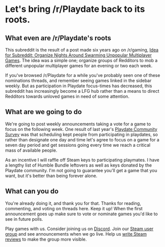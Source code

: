 # Let's bring /r/Playdate back to its roots.

## What even are /r/Playdate's roots

This subreddit is the result of a post made six years ago on /r/gaming, [Idea for Subreddit: Organize Nights Around Swarming Unpopular Multiplayer Games](https://www.reddit.com/r/gaming/comments/j8hpz/idea_for_subreddit_organize_nights_around/). The idea was a simple one; organize groups of Redditors to mob a different unpopular multiplayer games for an evening or two each week.

If you've browsed /r/Playdate for a while you've probably seen one of these nominations threads, and remember seeing games linked in the sidebar weekly. But as participation in Playdate focus-times has decreased, this subreddit has increasingly become a LFG hub rather than a means to direct Redditors towards unloved games in need of some attention.

## What are we going to do

We're going to post weekly announcements taking a vote for a game to focus on the following week. One result of last year's [Playdate Community Survey](https://www.reddit.com/r/Playdate/comments/4s8mq4/results_2016_playdate_community_survey/) was that scheduling kept people from participating in playdates, so rather than designate one day and time let's agree to focus on a game for a seven day period and get sessions going every time we reach a critical mass of available people.

As an incentive I will raffle off Steam keys to participating playmates. I have a lengthy list of Humble Bundle leftovers as well as keys donated by the Playdate community. I'm not going to guarantee you'll get a game that you want, but it's better than being forever alone.

## What can you do

You're already doing it, and thank you for that. Thanks for reading, commenting, and voting on threads here. Keep it up! When the first announcement goes up make sure to vote or nominate games you'd like to see in future polls.

Play games with us. Consider joining us on [Discord](https://discord.gg/playdate). Join our [Steam user group](http://steamcommunity.com/groups/joinplaydate) and see announcements when we go live. Help us [write Steam reviews](https://www.evernote.com/pub/playdatesnowcrash/steamcurator) to make the group more visible.
